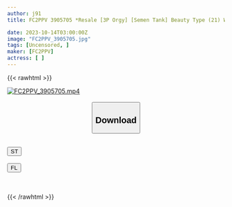 ```yaml
---
author: j91
title: FC2PPV 3905705 *Resale [3P Orgy] [Semen Tank] Beauty Type (21) Was Found Lewd By Master Magnum, Died Inside, And After 3P Training, Became A Semen Tank That Cums Many Times

date: 2023-10-14T03:00:00Z
image: "FC2PPV_3905705.jpg"
tags: [Uncensored, ]
maker: [FC2PPV]
actress: [ ]
---
```



{{< rawhtml >}}

<div class="video" data-videoid="PZ9eQY2oeaH0mZD">
    <a href="javascript:;">
        <img src="https://my.j91.asia/posts/FC2PPV_3905705/FC2PPV_3905705.jpg" width="WIDTH" height="HEIGHT" alt="FC2PPV_3905705.mp4" loading="lazy">
    </a>
</div>

<script type="text/javascript" src="https://j91.asia/asset/on-demand-st.js"></script>

<br>
  <link rel="stylesheet" href="https://j91.asia/asset/bs5.css">
  
  <center>
  <button class="btn btn-primary" type="button" data-bs-toggle="collapse" data-bs-target=".multi-collapse" aria-expanded="false" aria-controls="multiCollapseExample1 multiCollapseExample2"><h2>Download</h2></button></center>
</p>
<div class="row">
  <div class="col">
    <div class="collapse multi-collapse" id="multiCollapseExample1">
      <div class="card card-body">
	      	      <br>
<div class="buttons">  
<a href="https://streamtape.to/v/PZ9eQY2oeaH0mZD"><button class="btn-hover color-3"><i class="fa fa-download"></i> ST</button></a></div>
    </div>
  </div>
</div>
  <div class="col">
    <div class="collapse multi-collapse" id="multiCollapseExample2">
      <div class="card card-body">
	      <br>
<div class="buttons">
    <a href="https://filelions.online/f/o1v5k7np2n3e"><button class="btn-hover color-9"><i class="fa fa-download"></i> FL</button></a></div>
<br><br>
      </div>
    </div>
  </div>
</div>

{{< /rawhtml >}}